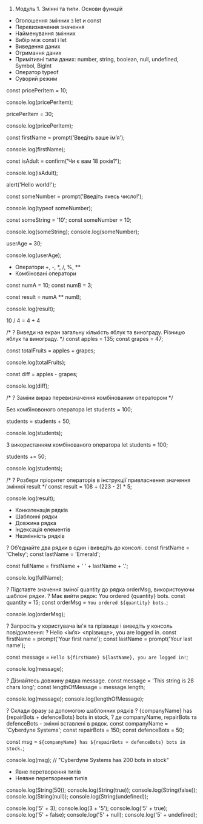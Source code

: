1. Модуль 1. Змінні та типи. Основи функцій


<!-- ===============  1. Змінні та типи даних =============== -->

 - Оголошення змінних з let и const
 - Перевизначення значення
 - Найменування змінних
 - Вибір між const і let
 - Виведення даних
 - Отримання даних
 - Примітивні типи даних: number, string, boolean, null, undefined, Symbol, BigInt
 - Оператор typeof
 - Суворий режим


const pricePerItem = 10;

console.log(pricePerItem);

pricePerItem = 30;

console.log(pricePerItem);

const firstName = prompt('Введіть ваше імʼя');

console.log(firstName);

const isAdult = confirm('Чи є вам 18 років?');

console.log(isAdult);

alert('Hello world!');

const someNumber = prompt('Введіть якесь число!');

console.log(typeof someNumber);

const someString = '10';
const someNumber = 10;

console.log(someString);
console.log(someNumber);

userAge = 30;

console.log(userAge);


 <!-- ===============  2. Арифметичні операції =============== -->
  
  - Оператори +, -, *, /, %, **
  - Комбіновані оператори


 const numA = 10;
 const numB = 3;

 const result = numA ** numB;

 console.log(result);


10 / 4 = 4 + 4


/*
 ? Виведи на екран загальну кількість яблук та винограду. Різницю яблук та винограду.
 */
 const apples = 135;
 const grapes = 47;

 const totalFruits = apples + grapes;

 console.log(totalFruits);

 const diff = apples - grapes;

 console.log(diff);

/*
 ? Заміни вираз перевизначення комбінованим оператором
 */

 Без комбіновоного оператора
 let students = 100;

 students = students + 50;

 console.log(students);

 З використанням комбінованого оператора
 let students = 100;

 students += 50;

 console.log(students);

/*
 ? Розбери пріоритет операторів в інструкції привласнення значення змінної result
 */
 const result = 108 + (223 - 2) * 5;

 console.log(result);

<!-- ===============  3. Рядки =============== -->

  - Конкатенація рядків
  - Шаблонні рядки
  - Довжина рядка
  - Індексація елементів
  - Незмінність рядків
 

? Обʼєднайте два рядки в один і виведіть до консолі.
const firstName = 'Chelsy';
const lastName = 'Emerald';

const fullName = firstName + ' ' + lastName + '.';

console.log(fullName);

? Підставте значення зміної quantity до рядка orderMsg, використоуючи шаблоні рядки.
? Має вийти рядок: You ordered {quantity} bots.
const quantity = 15;
const orderMsg = `You ordered ${quantity} bots.`;

console.log(orderMsg);

  ? Запросіть у користувача ім'я та прізвище і виведіть у консоль повідомлення:
  ? Hello <імʼя> <прізвище>, you are logged in.
const firstName = prompt('Your first name');
const lastName = prompt('Your last name');

const message = `Hello ${firstName} ${lastName}, you are logged in!`;

console.log(message);

? Дізнайтесь довжину рядка message.
const message = 'This string is 28 chars long';
const lengthOfMessage = message.length;

console.log(message);
console.log(lengthOfMessage);

 ? Склади фразу за допомогою шаблонних рядків
 ? {companyName} has {repairBots + defenceBots} bots in stock, 
 ? де companyName, repairBots та defenceBots - змінні вставлені в рядок.
 const companyName = 'Cyberdyne Systems';
const repairBots = 150;
const defenceBots = 50;

const msg = `${companyName} has ${repairBots + defenceBots} bots in stock.`;

console.log(msg); // "Cyberdyne Systems has 200 bots in stock"


<!-- ===============  3. Перетворення типів: рядки =============== --> 

- Явне перетворення типів
- Неявне перетворення типів


console.log(String(50));
console.log(String(true));
console.log(String(false));
console.log(String(null));
console.log(String(undefined));

console.log('5' + 3);
console.log(3 + '5');
console.log('5' + true);
console.log('5' + false);
console.log('5' + null);
console.log('5' + undefined);